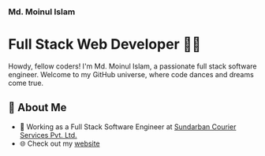 ### Md. Moinul Islam
# Full Stack Web Developer 👨‍💻

Howdy, fellow coders! I'm Md. Moinul Islam, a passionate full stack software engineer. Welcome to my GitHub universe, where code dances and dreams come true.

## 🚀 About Me

- 💼 Working as a Full Stack Software Engineer at <a href="https://www.sundarbancourierltd.com">Sundarban Courier Services Pvt. Ltd.</a>
- 🌐 Check out my <a href="https:://thesupersoft.com">website</a>
